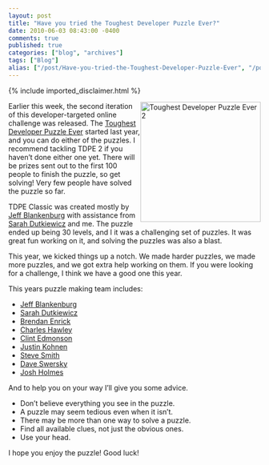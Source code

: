 ```yaml
---
layout: post
title: "Have you tried the Toughest Developer Puzzle Ever?"
date: 2010-06-03 08:43:00 -0400
comments: true
published: true
categories: ["blog", "archives"]
tags: ["Blog"]
alias: ["/post/Have-you-tried-the-Toughest-Developer-Puzzle-Ever", "/post/have-you-tried-the-toughest-developer-puzzle-ever"]
---
```

<!-- more -->
{% include imported_disclaimer.html %}
<p><a href="http://toughestdeveloperpuzzleever.com/tdpe2/"><img style="border-bottom: 0px; border-left: 0px; display: inline; margin-left: 0px; border-top: 0px; margin-right: 0px; border-right: 0px" title="Toughest Developer Puzzle Ever 2" src="http://brendan.enrick.com/files/media/image/WindowsLiveWriter/HaveyoutriedtheToughestDeveloperPuzzleEv_7B00/2010_3.png" border="0" alt="Toughest Developer Puzzle Ever 2" width="240" height="240" align="right" /></a>Earlier this week, the second iteration of this developer-targeted online challenge was released. The <a href="http://www.toughestdeveloperpuzzleever.com/" target="_blank">Toughest Developer Puzzle Ever</a> started last year, and you can do either of the puzzles. I recommend tackling TDPE 2 if you haven&rsquo;t done either one yet. There will be prizes sent out to the first 100 people to finish the puzzle, so get solving! Very few people have solved the puzzle so far.</p>
<p>TDPE Classic was created mostly by <a href="http://jeffblankenburg.com/" target="_blank">Jeff Blankenburg</a> with assistance from <a href="http://codinggeekette.com/" target="_blank">Sarah Dutkiewicz</a> and me. The puzzle ended up being 30 levels, and I it was a challenging set of puzzles. It was great fun working on it, and solving the puzzles was also a blast.</p>
<p>This year, we kicked things up a notch. We made harder puzzles, we made more puzzles, and we got extra help working on them. If you were looking for a challenge, I think we have a good one this year.</p>
<p>This years puzzle making team includes:</p>
<ul>
<li><a href="http://jeffblankenburg.com">Jeff Blankenburg</a> </li>
<li><a href="http://codinggeekette.com">Sarah Dutkiewicz</a>&nbsp;</li>
<li><a href="http://brendan.enrick.com">Brendan Enrick</a>&nbsp;</li>
<li><a href="http://simplyodd.com">Charles Hawley</a>&nbsp;</li>
<li><a href="http://notsotrivial.net">Clint Edmonson</a>&nbsp;</li>
<li><a href="http://justinkohnen.com">Justin Kohnen</a>&nbsp;</li>
<li><a href="http://stevesmithblog.com">Steve Smith</a>&nbsp;</li>
<li><a href="http://daveswersky.com">Dave Swersky</a>&nbsp;</li>
<li><a href="http://www.joshholmes.com/">Josh Holmes</a></li>
</ul>
<p>And to help you on your way I&rsquo;ll give you some advice.</p>
<ul>
<li>Don&rsquo;t believe everything you see in the puzzle.</li>
<li>A puzzle may seem tedious even when it isn&rsquo;t.</li>
<li>There may be more than one way to solve a puzzle.</li>
<li>Find all available clues, not just the obvious ones. </li>
<li>Use your head.</li>
</ul>
<p>I hope you enjoy the puzzle! Good luck!</p>
